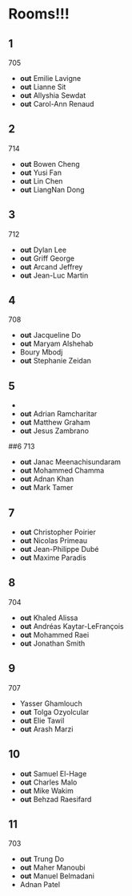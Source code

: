 # Rooms!!!

## 1
705
* __out__ Emilie  Lavigne
* __out__ Lianne  Sit
* __out__ Allyshia    Sewdat
* __out__ Carol-Ann   Renaud

## 2
714
* __out__ Bowen   Cheng
* __out__ Yusi    Fan
* __out__ Lin Chen
* __out__ LiangNan Dong

## 3
712
* __out__ Dylan   Lee
* __out__ Griff   George
* __out__ Arcand  Jeffrey
* __out__ Jean-Luc    Martin

## 4
708
* __out__ Jacqueline  Do
* __out__ Maryam  Alshehab
* Boury   Mbodj
* __out__ Stephanie   Zeidan

## 5

* <empty>
* __out__ Adrian  Ramcharitar
* __out__ Matthew Graham
* __out__ Jesus   Zambrano

##6
713 
* __out__ Janac   Meenachisundaram
* __out__ Mohammed    Chamma
* __out__ Adnan   Khan
* __out__ Mark    Tamer

## 7

* __out__ Christopher Poirier
* __out__ Nicolas Primeau
* __out__ Jean-Philippe   Dubé
* __out__ Maxime  Paradis

## 8 
704
* __out__ Khaled  Alissa
* __out__ Andréas Kaytar-LeFrançois
* __out__ Mohammed    Raei
* __out__ Jonathan    Smith

## 9
707
* Yasser  Ghamlouch
* __out__ Tolga   Ozyolcular
* __out__ Elie    Tawil
* __out__ Arash   Marzi

## 10

* __out__ Samuel  El-Hage
* __out__ Charles Malo
* __out__ Mike    Wakim
* __out__ Behzad  Raesifard
 
## 11
703
* __out__ Trung   Do
* __out__ Maher   Manoubi
* __out__ Manuel  Belmadani
* Adnan   Patel
